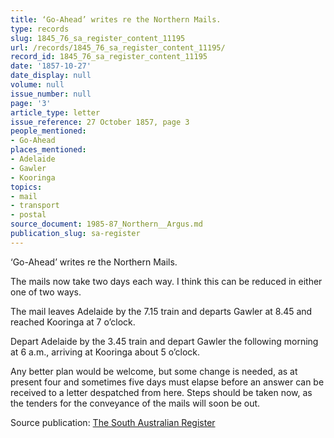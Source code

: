```yaml
---
title: ‘Go-Ahead’ writes re the Northern Mails.
type: records
slug: 1845_76_sa_register_content_11195
url: /records/1845_76_sa_register_content_11195/
record_id: 1845_76_sa_register_content_11195
date: '1857-10-27'
date_display: null
volume: null
issue_number: null
page: '3'
article_type: letter
issue_reference: 27 October 1857, page 3
people_mentioned:
- Go-Ahead
places_mentioned:
- Adelaide
- Gawler
- Kooringa
topics:
- mail
- transport
- postal
source_document: 1985-87_Northern__Argus.md
publication_slug: sa-register
---
```


‘Go-Ahead’ writes re the Northern Mails.

The mails now take two days each way.  I think this can be reduced in either one of two ways.

The mail leaves Adelaide by the 7.15 train and departs Gawler at 8.45 and reached Kooringa at 7 o’clock.

Depart Adelaide by the 3.45 train and depart Gawler the following morning at 6 a.m., arriving at Kooringa about 5 o’clock.

Any better plan would be welcome, but some change is needed, as at present four and sometimes five days must elapse before an answer can be received to a letter despatched from here.  Steps should be taken now, as the tenders for the conveyance of the mails will soon be out.

Source publication: [The South Australian Register](/publications/sa-register/)
